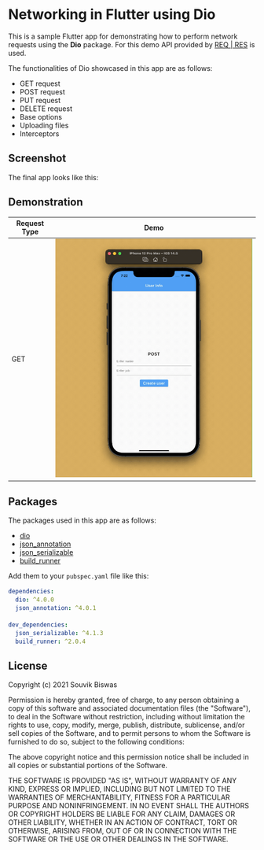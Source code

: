 # Networking in Flutter using Dio

This is a sample Flutter app for demonstrating how to perform network requests using the **Dio** package. For this demo API provided by [REQ | RES](https://reqres.in/) is used. 

The functionalities of Dio showcased in this app are as follows:

* GET request
* POST request
* PUT request
* DELETE request
* Base options
* Uploading files
* Interceptors

## Screenshot

The final app looks like this:

## Demonstration

| Request Type | Demo |
| --- | --- |
| GET | <img src="screenshots/dio_post.gif" alt="Dio GET" /> |

## Packages

The packages used in this app are as follows:

* [dio](https://pub.dev/packages/dio)
* [json_annotation](https://pub.dev/packages/json_annotation)
* [json_serializable](https://pub.dev/packages/json_serializable)
* [build_runner](https://pub.dev/packages/build_runner)

Add them to your `pubspec.yaml` file like this:

```yaml
dependencies:
  dio: ^4.0.0
  json_annotation: ^4.0.1

dev_dependencies:
  json_serializable: ^4.1.3
  build_runner: ^2.0.4
```

## License

Copyright (c) 2021 Souvik Biswas

Permission is hereby granted, free of charge, to any person obtaining a copy
of this software and associated documentation files (the "Software"), to deal
in the Software without restriction, including without limitation the rights
to use, copy, modify, merge, publish, distribute, sublicense, and/or sell
copies of the Software, and to permit persons to whom the Software is
furnished to do so, subject to the following conditions:

The above copyright notice and this permission notice shall be included in all
copies or substantial portions of the Software.

THE SOFTWARE IS PROVIDED "AS IS", WITHOUT WARRANTY OF ANY KIND, EXPRESS OR
IMPLIED, INCLUDING BUT NOT LIMITED TO THE WARRANTIES OF MERCHANTABILITY,
FITNESS FOR A PARTICULAR PURPOSE AND NONINFRINGEMENT. IN NO EVENT SHALL THE
AUTHORS OR COPYRIGHT HOLDERS BE LIABLE FOR ANY CLAIM, DAMAGES OR OTHER
LIABILITY, WHETHER IN AN ACTION OF CONTRACT, TORT OR OTHERWISE, ARISING FROM,
OUT OF OR IN CONNECTION WITH THE SOFTWARE OR THE USE OR OTHER DEALINGS IN THE
SOFTWARE.
